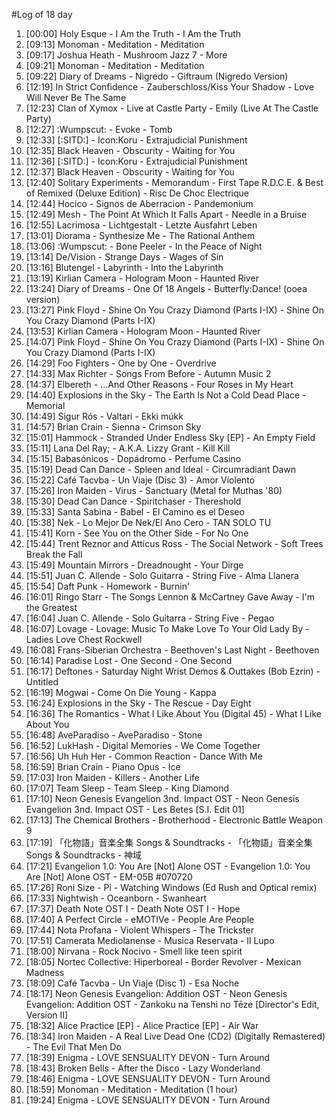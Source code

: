 #Log of 18 day

1. [00:00] Holy Esque - I Am the Truth - I Am the Truth
1. [09:13] Monoman - Meditation - Meditation
1. [09:17] Joshua Heath - Mushroom Jazz 7 - More
1. [09:21] Monoman - Meditation - Meditation
1. [09:22] Diary of Dreams - Nigredo - Giftraum (Nigredo Version)
1. [12:19] In Strict Confidence - Zauberschloss/Kiss Your Shadow - Love Will Never Be The Same
1. [12:23] Clan of Xymox - Live at Castle Party - Emily (Live At The Castle Party)
1. [12:27] :Wumpscut: - Evoke - Tomb
1. [12:33] [:SITD:] - Icon:Koru - Extrajudicial Punishment
1. [12:35] Black Heaven - Obscurity - Waiting for You
1. [12:36] [:SITD:] - Icon:Koru - Extrajudicial Punishment
1. [12:37] Black Heaven - Obscurity - Waiting for You
1. [12:40] Solitary Experiments - Memorandum - First Tape R.D.C.E. & Best of Remixed (Deluxe Edition) - Risc De Choc Electrique
1. [12:44] Hocico - Signos de Aberracion - Pandemonium
1. [12:49] Mesh - The Point At Which It Falls Apart - Needle in a Bruise
1. [12:55] Lacrimosa - Lichtgestalt - Letzte Ausfahrt Leben
1. [13:01] Diorama - Synthesize Me - The Rational Anthem
1. [13:06] :Wumpscut: - Bone Peeler - In the Peace of Night
1. [13:14] De/Vision - Strange Days - Wages of Sin
1. [13:16] Blutengel - Labyrinth - Into the Labyrinth
1. [13:19] Kirlian Camera - Hologram Moon - Haunted River
1. [13:24] Diary of Dreams - One Of 18 Angels - Butterfly:Dance! (ooea version)
1. [13:27] Pink Floyd - Shine On You Crazy Diamond (Parts I-IX) - Shine On You Crazy Diamond (Parts I-IX)
1. [13:53] Kirlian Camera - Hologram Moon - Haunted River
1. [14:07] Pink Floyd - Shine On You Crazy Diamond (Parts I-IX) - Shine On You Crazy Diamond (Parts I-IX)
1. [14:29] Foo Fighters - One by One - Overdrive
1. [14:33] Max Richter - Songs From Before - Autumn Music 2
1. [14:37] Elbereth - ...And Other Reasons - Four Roses in My Heart
1. [14:40] Explosions in the Sky - The Earth Is Not a Cold Dead Place - Memorial
1. [14:49] Sigur Rós - Valtari - Ekki múkk
1. [14:57] Brian Crain - Sienna - Crimson Sky
1. [15:01] Hammock - Stranded Under Endless Sky [EP] - An Empty Field
1. [15:11] Lana Del Ray; - A.K.A. Lizzy Grant - Kill Kill
1. [15:15] Babasónicos - Dopádromo - Perfume Casino
1. [15:19] Dead Can Dance - Spleen and Ideal - Circumradiant Dawn
1. [15:22] Café Tacvba - Un Viaje (Disc 3) - Amor Violento
1. [15:26] Iron Maiden - Virus - Sanctuary (Metal for Muthas '80)
1. [15:30] Dead Can Dance - Spiritchaser - Thereshold
1. [15:33] Santa Sabina - Babel - El Camino es el Deseo
1. [15:38] Nek - Lo Mejor De Nek/El Ano Cero - TAN SOLO TU
1. [15:41] Korn - See You on the Other Side - For No One
1. [15:44] Trent Reznor and Atticus Ross - The Social Network - Soft Trees Break the Fall
1. [15:49] Mountain Mirrors - Dreadnought - Your Dirge
1. [15:51] Juan C. Allende - Solo Guitarra - String Five - Alma Llanera
1. [15:54] Daft Punk - Homework - Burnin'
1. [16:01] Ringo Starr - The Songs Lennon & McCartney Gave Away - I'm the Greatest
1. [16:04] Juan C. Allende - Solo Guitarra - String Five - Pegao
1. [16:07] Lovage - Lovage: Music To Make Love To Your Old Lady By - Ladies Love Chest Rockwell
1. [16:08] Frans-Siberian Orchestra - Beethoven's Last Night - Beethoven
1. [16:14] Paradise Lost - One Second - One Second
1. [16:17] Deftones - Saturday Night Wrist Demos & Outtakes (Bob Ezrin) - Untitled
1. [16:19] Mogwai - Come On Die Young - Kappa
1. [16:24] Explosions in the Sky - The Rescue - Day Eight
1. [16:36] The Romantics - What I Like About You (Digital 45) - What I Like About You
1. [16:48] AveParadiso - AveParadiso - Stone
1. [16:52] LukHash - Digital Memories - We Come Together
1. [16:56] Uh Huh Her - Common Reaction - Dance With Me
1. [16:59] Brian Crain - Piano Opus - Ice
1. [17:03] Iron Maiden - Killers - Another Life
1. [17:07] Team Sleep - Team Sleep - King Diamond
1. [17:10] Neon Genesis Evangelion 3nd. Impact OST - Neon Genesis Evangelion 3nd. Impact OST - Les Betes [S.I. Edit 01]
1. [17:13] The Chemical Brothers - Brotherhood - Electronic Battle Weapon 9
1. [17:19] 「化物語」音楽全集 Songs & Soundtracks - 「化物語」音楽全集 Songs & Soundtracks - 神域
1. [17:21] Evangelion 1.0: You Are [Not] Alone OST - Evangelion 1.0: You Are [Not] Alone OST - EM-05B #070720
1. [17:26] Roni Size - Pi - Watching Windows (Ed Rush and Optical remix)
1. [17:33] Nightwish - Oceanborn - Swanheart
1. [17:37] Death Note OST I - Death Note OST I - Hope
1. [17:40] A Perfect Circle - eMOTIVe - People Are People
1. [17:44] Nota Profana - Violent Whispers - The Trickster
1. [17:51] Camerata Mediolanense - Musica Reservata - Il Lupo
1. [18:00] Nirvana - Rock Nocivo - Smell like teen spirit
1. [18:05] Nortec Collective: Hiperboreal - Border Revolver - Mexican Madness
1. [18:09] Café Tacvba - Un Viaje (Disc 1) - Esa Noche
1. [18:17] Neon Genesis Evangelion: Addition OST - Neon Genesis Evangelion: Addition OST - Zankoku na Tenshi no Tēze [Director's Edit, Version II]
1. [18:32] Alice Practice [EP] - Alice Practice [EP] - Air War
1. [18:34] Iron Maiden - A Real Live Dead One (CD2) (Digitally Remastered) - The Evil That Men Do
1. [18:39] Enigma - LOVE SENSUALITY DEVON - Turn Around
1. [18:43] Broken Bells - After the Disco - Lazy Wonderland
1. [18:46] Enigma - LOVE SENSUALITY DEVON - Turn Around
1. [18:59] Monoman - Meditation - Meditation (1 hour)
1. [19:24] Enigma - LOVE SENSUALITY DEVON - Turn Around
